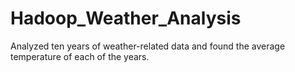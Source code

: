 # Hadoop_Weather_Analysis
Analyzed ten years of weather-related data and found the average temperature of each of the years.
